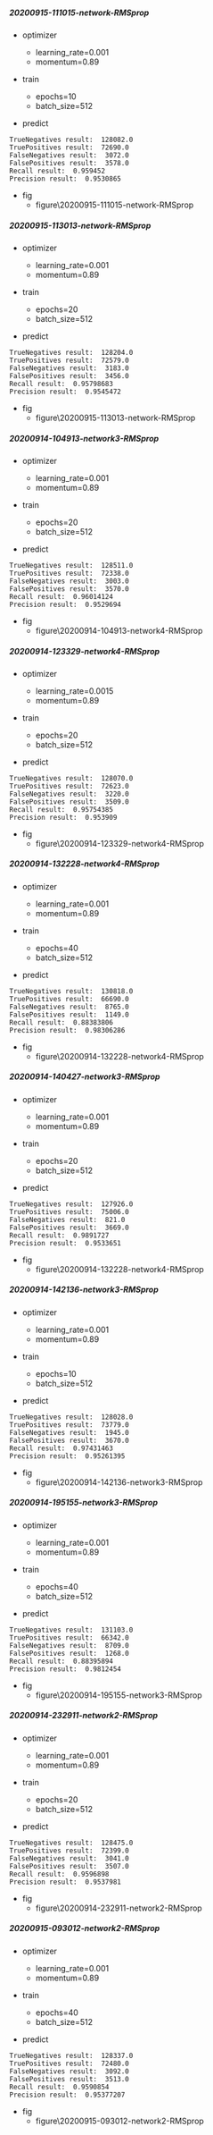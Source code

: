 ##### 20200915-111015-network-RMSprop
- optimizer
    - learning_rate=0.001
    - momentum=0.89
- train
    - epochs=10
     - batch_size=512
        
- predict
```
TrueNegatives result:  128082.0
TruePositives result:  72690.0
FalseNegatives result:  3072.0
FalsePositives result:  3578.0
Recall result:  0.959452
Precision result:  0.9530865
```
- fig
    - figure\20200915-111015-network-RMSprop

##### 20200915-113013-network-RMSprop

- optimizer
    - learning_rate=0.001
    - momentum=0.89
- train
    - epochs=20
     - batch_size=512
        
- predict
```
TrueNegatives result:  128204.0
TruePositives result:  72579.0
FalseNegatives result:  3183.0
FalsePositives result:  3456.0
Recall result:  0.95798683
Precision result:  0.9545472
```
- fig
    - figure\20200915-113013-network-RMSprop




##### 20200914-104913-network3-RMSprop
- optimizer
    - learning_rate=0.001
    - momentum=0.89
- train
    - epochs=20
     - batch_size=512
        
- predict
```
TrueNegatives result:  128511.0
TruePositives result:  72338.0
FalseNegatives result:  3003.0
FalsePositives result:  3570.0
Recall result:  0.96014124
Precision result:  0.9529694
```
- fig
    - figure\20200914-104913-network4-RMSprop


##### 20200914-123329-network4-RMSprop
- optimizer
    - learning_rate=0.0015
    - momentum=0.89
- train
    - epochs=20
     - batch_size=512
        
- predict
```
TrueNegatives result:  128070.0
TruePositives result:  72623.0
FalseNegatives result:  3220.0
FalsePositives result:  3509.0
Recall result:  0.95754385
Precision result:  0.953909
```
- fig
    - figure\20200914-123329-network4-RMSprop


##### 20200914-132228-network4-RMSprop
- optimizer
    - learning_rate=0.001
    - momentum=0.89
- train
    - epochs=40
     - batch_size=512
        
- predict
```
TrueNegatives result:  130818.0
TruePositives result:  66690.0
FalseNegatives result:  8765.0
FalsePositives result:  1149.0
Recall result:  0.88383806
Precision result:  0.98306286
```
- fig
    - figure\20200914-132228-network4-RMSprop



##### 20200914-140427-network3-RMSprop
- optimizer
    - learning_rate=0.001
    - momentum=0.89
- train
    - epochs=20
     - batch_size=512
        
- predict
```
TrueNegatives result:  127926.0
TruePositives result:  75006.0
FalseNegatives result:  821.0
FalsePositives result:  3669.0
Recall result:  0.9891727
Precision result:  0.9533651
```
- fig
    - figure\20200914-132228-network4-RMSprop

##### 20200914-142136-network3-RMSprop
- optimizer
    - learning_rate=0.001
    - momentum=0.89
- train
    - epochs=10
     - batch_size=512
        
- predict
```
TrueNegatives result:  128028.0
TruePositives result:  73779.0
FalseNegatives result:  1945.0
FalsePositives result:  3670.0
Recall result:  0.97431463
Precision result:  0.95261395
```
- fig
    - figure\20200914-142136-network3-RMSprop

##### 20200914-195155-network3-RMSprop
- optimizer
    - learning_rate=0.001
    - momentum=0.89
- train
    - epochs=40
     - batch_size=512
        
- predict
```
TrueNegatives result:  131103.0
TruePositives result:  66342.0
FalseNegatives result:  8709.0
FalsePositives result:  1268.0
Recall result:  0.88395894
Precision result:  0.9812454
```
- fig
    - figure\20200914-195155-network3-RMSprop


##### 20200914-232911-network2-RMSprop
- optimizer
    - learning_rate=0.001
    - momentum=0.89
- train
    - epochs=20
     - batch_size=512
        
- predict
```
TrueNegatives result:  128475.0
TruePositives result:  72399.0
FalseNegatives result:  3041.0
FalsePositives result:  3507.0
Recall result:  0.9596898
Precision result:  0.9537981
```
- fig
    - figure\20200914-232911-network2-RMSprop

##### 20200915-093012-network2-RMSprop
- optimizer
    - learning_rate=0.001
    - momentum=0.89
- train
    - epochs=40
     - batch_size=512
        
- predict
```
TrueNegatives result:  128337.0
TruePositives result:  72480.0
FalseNegatives result:  3092.0
FalsePositives result:  3513.0
Recall result:  0.9590854
Precision result:  0.95377207
```
- fig
    - figure\20200915-093012-network2-RMSprop